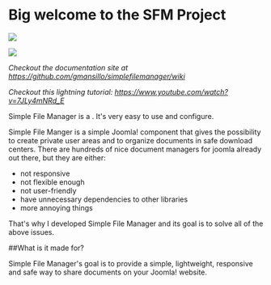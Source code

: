 # Big welcome to the SFM Project

![](http://www.simplefilemanager.eu/images/joomla-3-tag.png#1)  

![](http://www.simplefilemanager.eu/images/document-touch-intro.png#1)

*Checkout the documentation site at https://github.com/gmansillo/simplefilemanager/wiki*  

*Checkout this lightning tutorial: https://www.youtube.com/watch?v=7JLy4mNRd_E*  

Simple File Manager is a . It's very easy to use and configure. 

Simple File Manger is a simple Joomla! component that gives the possibility to create private user areas and to organize documents in safe download centers. There are hundreds of nice document managers for joomla already out there, but they are either:

-  not responsive
-  not flexible enough
-  not user-friendly
-  have unnecessary dependencies to other libraries
-  more annoying things

That's why I developed Simple File Manager and its goal is to solve all of the above issues.

##What is it made for?

Simple File Manager's goal is to provide a simple, lightweight, responsive and safe way to share documents on your Joomla! website. 
